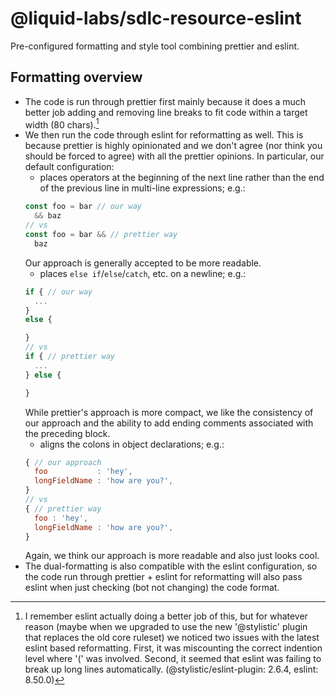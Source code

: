 # @liquid-labs/sdlc-resource-eslint

Pre-configured formatting and style tool combining prettier and eslint.

## Formatting overview

- The code is run through prettier first mainly because it does a much better job adding and removing line breaks to fit code within a target width (80 chars).[^1]
- We then run the code through eslint for reformatting as well. This is because prettier is highly opinionated and we don't agree (nor think you should be forced to agree) with all the prettier opinions. In particular, our default configuration:
  - places operators at the beginning of the next line rather than the end of the previous line in multi-line expressions; e.g.:
  ```js
  const foo = bar // our way
    && baz
  // vs
  const foo = bar && // prettier way
    baz
  ```
  Our approach is generally accepted to be more readable.
  - places `else if`/`else`/`catch`, etc. on a newline; e.g.:
  ```js
  if { // our way
    ...
  }
  else {

  }
  // vs
  if { // prettier way
    ...
  } else {

  }
  ```
  While prettier's approach is more compact, we like the consistency of our approach and the ability to add ending comments associated with the preceding block.
  - aligns the colons in object declarations; e.g.:
  ```js
  { // our approach
    foo           : 'hey',
    longFieldName : 'how are you?',
  }
  // vs
  { // prettier way
    foo : 'hey',
    longFieldName : 'how are you?',
  }
  ```
  Again, we think our approach is more readable and also just looks cool.
- The dual-formatting is also compatible with the eslint configuration, so the code run through prettier + eslint for reformatting will also pass eslint when just checking (bot not changing) the code format.

[^1]: I remember eslint actually doing a better job of this, but for whatever reason (maybe when we upgraded to use the new '@stylistic' plugin that replaces the old core ruleset) we noticed two issues with the latest eslint based reformatting. First, it was miscounting the correct indention level where '(' was involved. Second, it seemed that eslint was failing to break up long lines automatically. (@stylistic/eslint-plugin: 2.6.4, eslint: 8.50.0)